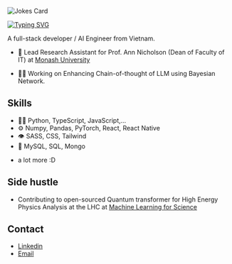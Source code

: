 ![Jokes Card](https://readme-jokes.vercel.app/api)

<a href="https://git.io/typing-svg"><img src="https://readme-typing-svg.demolab.com?font=Fira+Code&pause=1000&color=13F1F6&width=435&lines=Hi%2C+I'm+Minh+Vo+%3D)" alt="Typing SVG" /></a>

A full-stack developer / AI Engineer from Vietnam.

- 🐝 Lead Research Assistant for Prof. Ann Nicholson (Dean of Faculty of IT) at [Monash University](https://www.monash.edu/)

- 👨‍💻 Working on Enhancing Chain-of-thought of LLM using Bayesian Network.

## Skills
- 👨‍💻 Python, TypeScript, JavaScript,...
- ⚙️ Numpy, Pandas, PyTorch, React, React Native
- 👁️ SASS, CSS, Tailwind
- 💽 MySQL, SQL, Mongo
+ a lot more :D

## Side hustle
- Contributing to open-sourced Quantum transformer for High Energy Physics Analysis at the LHC at [Machine Learning for Science](https://ml4sci.org/gsoc/2025/proposal_QMLHEP5.html)

## Contact
- [Linkedin](https://www.linkedin.com/in/minhvoio/)
- [Email](mailto:minhvo.business@gmail.com)
